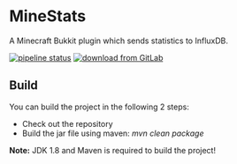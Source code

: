 # MineStats

A Minecraft Bukkit plugin which sends statistics to InfluxDB.

[![pipeline status](https://gitlab.com/Programie/MineStats/badges/master/pipeline.svg)](https://gitlab.com/Programie/MineStats/commits/master)
[![download from GitLab](https://img.shields.io/badge/download-Releases-blue?logo=gitlab)](https://gitlab.com/Programie/MineStats/-/releases)

## Build

You can build the project in the following 2 steps:

 * Check out the repository
 * Build the jar file using maven: *mvn clean package*

**Note:** JDK 1.8 and Maven is required to build the project!